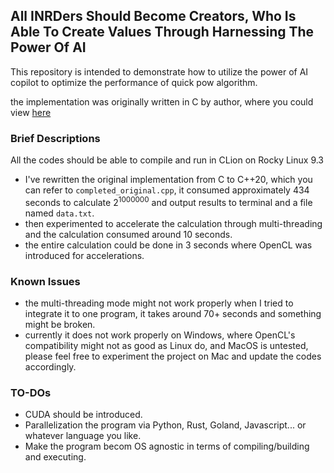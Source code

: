 ## All INRDers Should Become Creators, Who Is Able To Create Values Through Harnessing The Power Of AI 

This repository is intended to demonstrate how to utilize the power of AI copilot to optimize the performance of quick pow algorithm.

the implementation was originally written in C by author, where you could view [here](https://www.bilibili.com/video/BV1Xb4y1R7hH/?share_source=copy_web&vd_source=f65fb0fc3ad364f8044ef383ede4fad2) 

### Brief Descriptions
All the codes should be able to compile and run in CLion on Rocky Linux 9.3

- I've rewritten the original implementation from C to C++20, which you can refer to `completed_original.cpp`, it consumed approximately 434 seconds to calculate $2^{1000000}$ and output results to terminal and a file named `data.txt`.
- then experimented to accelerate the calculation through multi-threading and the calculation consumed around 10 seconds.
- the entire calculation could be done in 3 seconds where OpenCL was introduced for accelerations.

### Known Issues
- the multi-threading mode might not work properly when I tried to integrate it to one program, it takes around 70+ seconds and something might be broken.
- currently it does not work properly on Windows, where OpenCL's compatibility might not as good as Linux do, and MacOS is untested, please feel free to experiment the project on Mac and update the codes accordingly.

### TO-DOs
- CUDA should be introduced.
- Parallelization the program via Python, Rust, Goland, Javascript... or whatever language you like.
- Make the program becom OS agnostic in terms of compiling/building and executing. 
